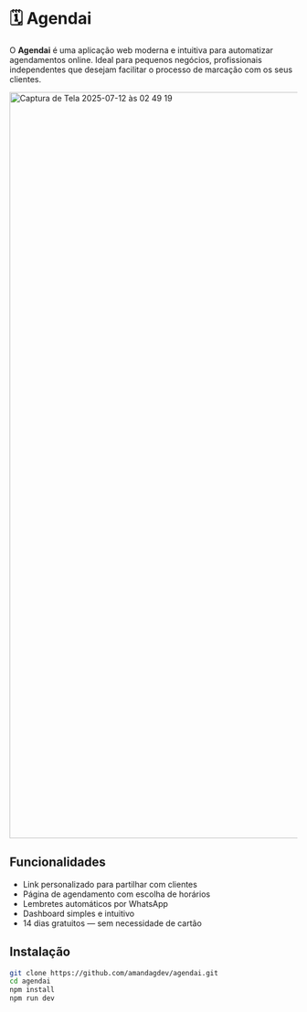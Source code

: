 # 🗓️ Agendai

O **Agendai** é uma aplicação web moderna e intuitiva para automatizar agendamentos online. Ideal para pequenos negócios, profissionais independentes que desejam facilitar o processo de marcação com os seus clientes.

<img width="2976" height="1306" alt="Captura de Tela 2025-07-12 às 02 49 19" src="https://github.com/user-attachments/assets/23524440-fa09-4b1e-8070-a012098b564e" />


## Funcionalidades

-  Link personalizado para partilhar com clientes
-  Página de agendamento com escolha de horários
-  Lembretes automáticos por WhatsApp
-  Dashboard simples e intuitivo
-  14 dias gratuitos — sem necessidade de cartão


## Instalação

```bash
git clone https://github.com/amandagdev/agendai.git
cd agendai
npm install
npm run dev
